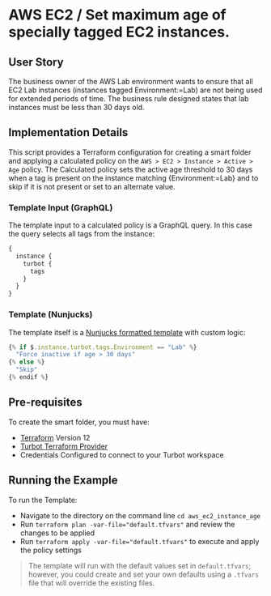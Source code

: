 # AWS EC2 / Set maximum age of specially tagged EC2 instances.

## User Story
The business owner of the AWS Lab environment wants to ensure that all EC2 Lab instances (instances tagged Environment:=Lab) are not being used for extended periods of time. The business rule designed states that lab instances must be less than 30 days old.

## Implementation Details
This script provides a Terraform configuration for creating a smart folder and applying a calculated policy on the `AWS > EC2 > Instance > Active > Age` policy.  The Calculated policy sets the active age threshold to 30 days when a tag is present on the instance matching {Environment:=Lab} and to skip if it is not present or set to an alternate value. 

### Template Input (GraphQL)
The template input to a calculated policy is a GraphQL query.  In this case the query selects all tags from the instance:
```graphql
{
  instance {
    turbot {
      tags
    }
  }
}
```
### Template (Nunjucks)
The template itself is a [Nunjucks formatted template](https://mozilla.github.io/nunjucks/templating.html) with custom logic:
```js
{% if $.instance.turbot.tags.Environment == "Lab" %}
  "Force inactive if age > 30 days"
{% else %}
  "Skip"
{% endif %}
```

## Pre-requisites

To create the smart folder, you must have:
- [Terraform](https://www.terraform.io) Version 12
- [Turbot Terraform Provider](https://github.com/turbotio/terraform-provider-turbot)
- Credentials Configured to connect to your Turbot workspace

## Running the Example

To run the Template:
- Navigate to the directory on the command line `cd aws_ec2_instance_age`
- Run `terraform plan -var-file="default.tfvars"` and review the changes to be applied
- Run `terraform apply -var-file="default.tfvars"` to execute and apply the policy settings

> The template will run with the default values set in `default.tfvars`; however, you could create and set your own defaults using a `.tfvars` file that will override the existing files.
